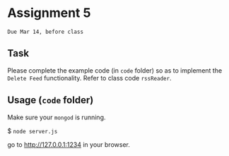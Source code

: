 # Assignment 5
`Due Mar 14, before class`

## Task

Please complete the example code (in `code` folder) so as to 
implement the `Delete Feed` functionality. Refer to class code
`rssReader`.


## Usage (`code` folder)

Make sure your `mongod` is running.

$ `node server.js`

go to <http://127.0.0.1:1234> in your browser.
